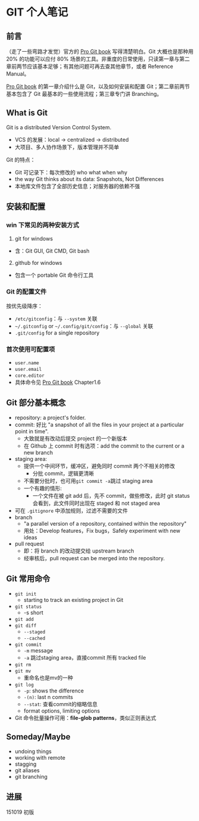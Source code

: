 # GIT 个人笔记

## 前言
（走了一些弯路才发觉）官方的 [Pro Git book][ProGit] 写得清楚明白。Git 大概也是那种用 20% 的功能可以应付 80% 场景的工具。非重度的日常使用，只读第一章与第二章前两节应该基本足够；有其他问题可再去查其他章节，或者 Reference Manual。

[Pro Git book][ProGit] 的第一章介绍什么是 Git，以及如何安装和配置 Git；第二章前两节基本包含了 Git 最基本的一些使用流程；第三章专门讲 Branching。

[ProGit]:http://git-scm.com/book/en/v2/Git-Basics-Getting-a-Git-Repository

## What is Git
Git is a distributed Version Control System.
* VCS 的发展：local -> centralized -> distributed
* 大项目、多人协作场景下，版本管理并不简单

Git 的特点：
* Git 可记录下：每次修改的 who what when why
* the way Git thinks about its data: Snapshots, Not Differences
* 本地库文件包含了全部历史信息；对服务器的依赖不强

## 安装和配置
### win 下常见的两种安装方式

1. git for windows
  * 含：Git GUI, Git CMD, Git bash
2. github for windows
  * 包含一个 portable Git 命令行工具

### Git 的配置文件
按优先级降序：

* `/etc/gitconfig`：与 `--system` 关联
* `~/.gitconfig` or `~/.config/git/config`：与 `--global` 关联
* `.git/config` for a single repository

### 首次使用可配置项

* `user.name`
* `user.email`
* `core.editor`
* 具体命令见 [Pro Git book][ProGit] Chapter1.6

## Git 部分基本概念

* repository: a project's folder. 
* commit: 好比 "a snapshot of all the files in your project at a particular point in time".
  * 大致就是有改动后提交 project 的一个新版本
  * 在 Github 上 commit 时有选项：add the commit to the current or a new branch
* staging area: 
  * 提供一个中间环节，缓冲区，避免同时 commit 两个不相关的修改
    * 分批 commit，逻辑更清晰
  * 不需要分批时，也可用`git commit -a`跳过 staging area
  * 一个有趣的情形:
    * 一个文件在被 git add 后，先不 commit，做些修改，此时 git status 会看到，此文件同时出现在 staged 和 not staged area
* 可在 `.gitignore` 中添加规则，过滤不需要的文件
* branch
  * "a parallel version of a repository, contained within the repository"
  * 用处：Develop features，Fix bugs，Safely experiment with new ideas
* pull request
  * 即：将 branch 的改动提交给 upstream branch
  * 经审核后，pull request can be merged into the repository. 

## Git 常用命令

* `git init`
  * starting to track an existing project in Git
* `git status`
  * -s short
* `git add`
* `git diff`
  * `--staged`
  * `--cached`
* `git commit`
  * `-m` message
  * `-a` 跳过staging area，直接commit 所有 tracked file
* `git rm`
* `git mv`
  * 重命名也是mv的一种
* `git log`
  * `-p`: shows the difference
  * `-(n)`: last n commits
  * `--stat`: 查看commit的缩略信息
  * format options, limiting options
* Git 命令批量操作可用：**file-glob patterns**，类似正则表达式

## Someday/Maybe

* undoing things
* working with remote
* stagging
* git aliases
* git branching

## 进展

151019 初版